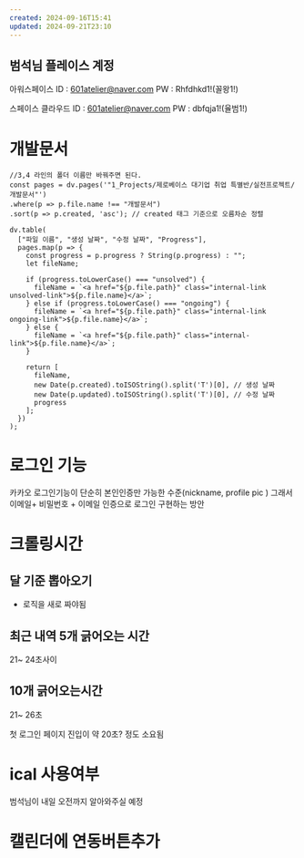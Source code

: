 ```yaml
---
created: 2024-09-16T15:41
updated: 2024-09-21T23:10
---
```

## 범석님 플레이스 계정 
아워스페이스 ID : 601atelier@naver.com
PW : Rhfdhkd1!(꼴왕1!)

스페이스 클라우드 ID : 601atelier@naver.com
PW : dbfqja1!(율범1!)

# 개발문서
```dataviewjs
//3,4 라인의 폴더 이름만 바꿔주면 된다.
const pages = dv.pages('"1_Projects/제로베이스 대기업 취업 특별반/실전프로젝트/개발문서"')
.where(p => p.file.name !== "개발문서")
.sort(p => p.created, 'asc'); // created 태그 기준으로 오름차순 정렬

dv.table(
  ["파일 이름", "생성 날짜", "수정 날짜", "Progress"],
  pages.map(p => {
    const progress = p.progress ? String(p.progress) : "";
    let fileName;

    if (progress.toLowerCase() === "unsolved") {
      fileName = `<a href="${p.file.path}" class="internal-link unsolved-link">${p.file.name}</a>`;
    } else if (progress.toLowerCase() === "ongoing") {
      fileName = `<a href="${p.file.path}" class="internal-link ongoing-link">${p.file.name}</a>`;
    } else {
      fileName = `<a href="${p.file.path}" class="internal-link">${p.file.name}</a>`;
    }

    return [
      fileName,
      new Date(p.created).toISOString().split('T')[0], // 생성 날짜
      new Date(p.updated).toISOString().split('T')[0], // 수정 날짜
      progress
    ];
  })
);
```




# 로그인 기능
카카오 로그인기능이 단순히 본인인증만 가능한 수준(nickname, profile pic )
그래서 이메일+ 비밀번호 + 이메일 인증으로 로그인 구현하는 방안
# 크롤링시간
## 달 기준 뽑아오기 
- 로직을 새로 짜야됨
## 최근 내역 5개 긁어오는 시간
21~ 24초사이
## 10개 긁어오는시간
21~ 26초

첫 로그인 페이지 진입이 약 20초? 정도 소요됨 
# ical 사용여부
범석님이 내일 오전까지 알아와주실 예정
# 캘린더에 연동버튼추가





